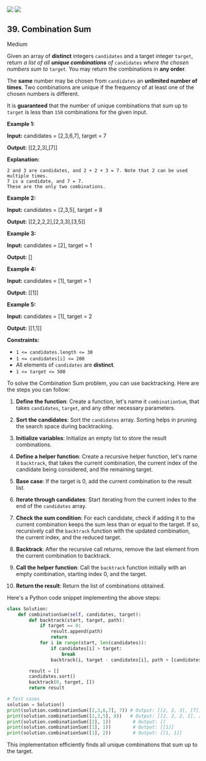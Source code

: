 [![](https://img.shields.io/github/stars/LeetCode-in-Python/LeetCode-in-Python?label=Stars&style=flat-square)](https://github.com/LeetCode-in-Python/LeetCode-in-Python)
[![](https://img.shields.io/github/forks/LeetCode-in-Python/LeetCode-in-Python?label=Fork%20me%20on%20GitHub%20&style=flat-square)](https://github.com/LeetCode-in-Python/LeetCode-in-Python/fork)

## 39\. Combination Sum

Medium

Given an array of **distinct** integers `candidates` and a target integer `target`, return _a list of all **unique combinations** of_ `candidates` _where the chosen numbers sum to_ `target`_._ You may return the combinations in **any order**.

The **same** number may be chosen from `candidates` an **unlimited number of times**. Two combinations are unique if the frequency of at least one of the chosen numbers is different.

It is **guaranteed** that the number of unique combinations that sum up to `target` is less than `150` combinations for the given input.

**Example 1:**

**Input:** candidates = [2,3,6,7], target = 7

**Output:** [[2,2,3],[7]]

**Explanation:**

    2 and 3 are candidates, and 2 + 2 + 3 = 7. Note that 2 can be used multiple times.
    7 is a candidate, and 7 = 7.
    These are the only two combinations. 

**Example 2:**

**Input:** candidates = [2,3,5], target = 8

**Output:** [[2,2,2,2],[2,3,3],[3,5]] 

**Example 3:**

**Input:** candidates = [2], target = 1

**Output:** [] 

**Example 4:**

**Input:** candidates = [1], target = 1

**Output:** [[1]] 

**Example 5:**

**Input:** candidates = [1], target = 2

**Output:** [[1,1]] 

**Constraints:**

*   `1 <= candidates.length <= 30`
*   `1 <= candidates[i] <= 200`
*   All elements of `candidates` are **distinct**.
*   `1 <= target <= 500`

To solve the Combination Sum problem, you can use backtracking. Here are the steps you can follow:

1. **Define the function**: Create a function, let's name it `combinationSum`, that takes `candidates`, `target`, and any other necessary parameters.

2. **Sort the candidates**: Sort the `candidates` array. Sorting helps in pruning the search space during backtracking.

3. **Initialize variables**: Initialize an empty list to store the result combinations. 

4. **Define a helper function**: Create a recursive helper function, let's name it `backtrack`, that takes the current combination, the current index of the candidate being considered, and the remaining target.

5. **Base case**: If the target is 0, add the current combination to the result list.

6. **Iterate through candidates**: Start iterating from the current index to the end of the `candidates` array.

7. **Check the sum condition**: For each candidate, check if adding it to the current combination keeps the sum less than or equal to the target. If so, recursively call the `backtrack` function with the updated combination, the current index, and the reduced target.

8. **Backtrack**: After the recursive call returns, remove the last element from the current combination to backtrack.

9. **Call the helper function**: Call the `backtrack` function initially with an empty combination, starting index 0, and the target.

10. **Return the result**: Return the list of combinations obtained.

Here's a Python code snippet implementing the above steps:

```python
class Solution:
    def combinationSum(self, candidates, target):
        def backtrack(start, target, path):
            if target == 0:
                result.append(path)
                return
            for i in range(start, len(candidates)):
                if candidates[i] > target:
                    break
                backtrack(i, target - candidates[i], path + [candidates[i]])

        result = []
        candidates.sort()
        backtrack(0, target, [])
        return result

# Test cases
solution = Solution()
print(solution.combinationSum([2,3,6,7], 7)) # Output: [[2, 2, 3], [7]]
print(solution.combinationSum([2,3,5], 8))   # Output: [[2, 2, 2, 2], [2, 3, 3], [5, 3]]
print(solution.combinationSum([2], 1))        # Output: []
print(solution.combinationSum([1], 1))        # Output: [[1]]
print(solution.combinationSum([1], 2))        # Output: [[1, 1]]
```

This implementation efficiently finds all unique combinations that sum up to the target.